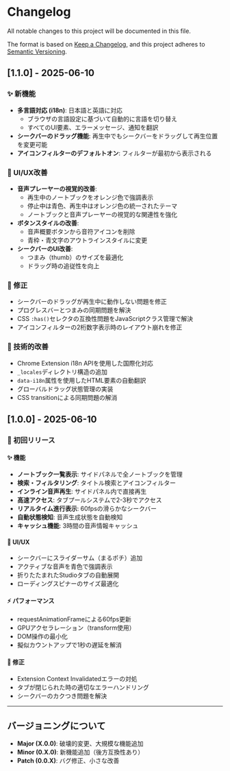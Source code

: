 # Changelog

All notable changes to this project will be documented in this file.

The format is based on [Keep a Changelog](https://keepachangelog.com/en/1.0.0/),
and this project adheres to [Semantic Versioning](https://semver.org/spec/v2.0.0.html).

## [1.1.0] - 2025-06-10

### ✨ 新機能
- **多言語対応 (i18n)**: 日本語と英語に対応
  - ブラウザの言語設定に基づいて自動的に言語を切り替え
  - すべてのUI要素、エラーメッセージ、通知を翻訳
- **シークバーのドラッグ機能**: 再生中でもシークバーをドラッグして再生位置を変更可能
- **アイコンフィルターのデフォルトオン**: フィルターが最初から表示される

### 🎨 UI/UX改善
- **音声プレーヤーの視覚的改善**:
  - 再生中のノートブックをオレンジ色で強調表示
  - 停止中は青色、再生中はオレンジ色の統一されたテーマ
  - ノートブックと音声プレーヤーの視覚的な関連性を強化
- **ボタンスタイルの改善**:
  - 音声概要ボタンから音符アイコンを削除
  - 青枠・青文字のアウトラインスタイルに変更
- **シークバーのUI改善**:
  - つまみ（thumb）のサイズを最適化
  - ドラッグ時の追従性を向上

### 🐛 修正
- シークバーのドラッグが再生中に動作しない問題を修正
- プログレスバーとつまみの同期問題を解決
- CSS `:has()`セレクタの互換性問題をJavaScriptクラス管理で解決
- アイコンフィルターの2桁数字表示時のレイアウト崩れを修正

### 🔧 技術的改善
- Chrome Extension i18n APIを使用した国際化対応
- `_locales`ディレクトリ構造の追加
- `data-i18n`属性を使用したHTML要素の自動翻訳
- グローバルドラッグ状態管理の実装
- CSS transitionによる同期問題の解消

## [1.0.0] - 2025-06-10

### 🎉 初回リリース

#### ✨ 機能
- **ノートブック一覧表示**: サイドパネルで全ノートブックを管理
- **検索・フィルタリング**: タイトル検索とアイコンフィルター
- **インライン音声再生**: サイドパネル内で直接再生
- **高速アクセス**: タブプールシステムで2-3秒でアクセス
- **リアルタイム進行表示**: 60fpsの滑らかなシークバー
- **自動状態検知**: 音声生成状態を自動検知
- **キャッシュ機能**: 3時間の音声情報キャッシュ

#### 🎨 UI/UX
- シークバーにスライダーサム（まるポチ）追加
- アクティブな音声を青色で強調表示
- 折りたたまれたStudioタブの自動展開
- ローディングスピナーのサイズ最適化

#### ⚡ パフォーマンス
- requestAnimationFrameによる60fps更新
- GPUアクセラレーション（transform使用）
- DOM操作の最小化
- 擬似カウントアップで1秒の遅延を解消

#### 🐛 修正
- Extension Context Invalidatedエラーの対処
- タブが閉じられた時の適切なエラーハンドリング
- シークバーのカクつき問題を解決

---

## バージョニングについて

- **Major (X.0.0)**: 破壊的変更、大規模な機能追加
- **Minor (0.X.0)**: 新機能追加（後方互換性あり）
- **Patch (0.0.X)**: バグ修正、小さな改善